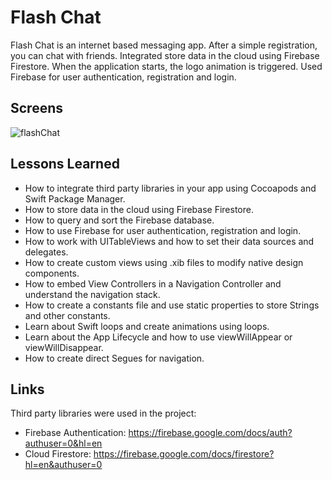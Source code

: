 
# Flash Chat

Flash Chat is an internet based messaging app. After a simple registration, you can chat with friends. Integrated store data in the cloud using Firebase Firestore. When the application starts, the logo animation is triggered. Used Firebase for user authentication, registration and login.

## Screens

![flashChat](https://user-images.githubusercontent.com/34953510/157850268-e1df18d6-a1bd-4e2c-b49b-dca30ab11caa.png)



## Lessons Learned

- How to integrate third party libraries in your app using Cocoapods and Swift Package Manager.
- How to store data in the cloud using Firebase Firestore.
- How to query and sort the Firebase database.
- How to use Firebase for user authentication, registration and login.
- How to work with UITableViews and how to set their data sources and delegates.
- How to create custom views using .xib files to modify native design components.
- How to embed View Controllers in a Navigation Controller and understand the navigation stack.
- How to create a constants file and use static properties to store Strings and other constants.
- Learn about Swift loops and create animations using loops.
- Learn about the App Lifecycle and how to use viewWillAppear or viewWillDisappear.
- How to create direct Segues for navigation.
## Links

Third party libraries were used in the project:

- Firebase Authentication: https://firebase.google.com/docs/auth?authuser=0&hl=en
- Cloud Firestore: https://firebase.google.com/docs/firestore?hl=en&authuser=0

